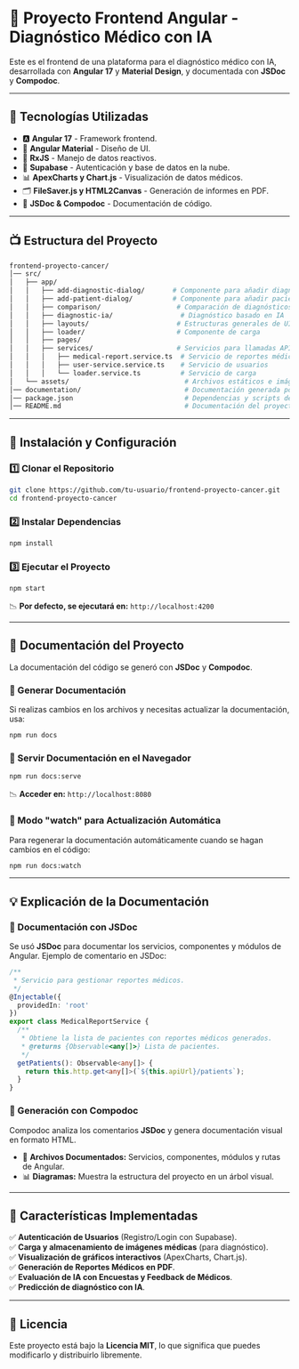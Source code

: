 # 🏥 Proyecto Frontend Angular - Diagnóstico Médico con IA

Este es el frontend de una plataforma para el diagnóstico médico con IA, desarrollada con **Angular 17** y **Material Design**, y documentada con **JSDoc** y **Compodoc**.

---

## 📌 **Tecnologías Utilizadas**
- 🅰️ **Angular 17** - Framework frontend.
- 🎨 **Angular Material** - Diseño de UI.
- 🔄 **RxJS** - Manejo de datos reactivos.
- 🏥 **Supabase** - Autenticación y base de datos en la nube.
- 📊 **ApexCharts y Chart.js** - Visualización de datos médicos.
- 🗂 **FileSaver.js y HTML2Canvas** - Generación de informes en PDF.
- 📄 **JSDoc & Compodoc** - Documentación de código.

---

## 📺 **Estructura del Proyecto**
```sh
frontend-proyecto-cancer/
│── src/
│   ├── app/
│   │   ├── add-diagnostic-dialog/       # Componente para añadir diagnósticos
│   │   ├── add-patient-dialog/          # Componente para añadir pacientes
│   │   ├── comparison/                   # Comparación de diagnósticos IA
│   │   ├── diagnostic-ia/                 # Diagnóstico basado en IA
│   │   ├── layouts/                      # Estructuras generales de UI
│   │   ├── loader/                       # Componente de carga
│   │   ├── pages/
│   │   ├── services/                     # Servicios para llamadas API
│   │   │   ├── medical-report.service.ts  # Servicio de reportes médicos
│   │   │   ├── user-service.service.ts    # Servicio de usuarios
│   │   │   └── loader.service.ts          # Servicio de carga
│   └── assets/                             # Archivos estáticos e imágenes
│── documentation/                          # Documentación generada por Compodoc
│── package.json                            # Dependencias y scripts del proyecto
│── README.md                               # Documentación del proyecto
```

---

## 🔧 **Instalación y Configuración**
### **1️⃣ Clonar el Repositorio**
```sh
git clone https://github.com/tu-usuario/frontend-proyecto-cancer.git
cd frontend-proyecto-cancer
```

### **2️⃣ Instalar Dependencias**
```sh
npm install
```

### **3️⃣ Ejecutar el Proyecto**
```sh
npm start
```
📉 **Por defecto, se ejecutará en:** `http://localhost:4200`

---

## 📝 **Documentación del Proyecto**
La documentación del código se generó con **JSDoc** y **Compodoc**.

### **📌 Generar Documentación**
Si realizas cambios en los archivos y necesitas actualizar la documentación, usa:

```sh
npm run docs
```

### **📌 Servir Documentación en el Navegador**
```sh
npm run docs:serve
```
📉 **Acceder en:** `http://localhost:8080`

### **📌 Modo "watch" para Actualización Automática**
Para regenerar la documentación automáticamente cuando se hagan cambios en el código:

```sh
npm run docs:watch
```

---

## 💡 **Explicación de la Documentación**
### **📄 Documentación con JSDoc**
Se usó **JSDoc** para documentar los servicios, componentes y módulos de Angular.
Ejemplo de comentario en JSDoc:

```typescript
/**
 * Servicio para gestionar reportes médicos.
 */
@Injectable({
  providedIn: 'root'
})
export class MedicalReportService {
  /**
   * Obtiene la lista de pacientes con reportes médicos generados.
   * @returns {Observable<any[]>} Lista de pacientes.
   */
  getPatients(): Observable<any[]> {
    return this.http.get<any[]>(`${this.apiUrl}/patients`);
  }
}
```

### **📄 Generación con Compodoc**
Compodoc analiza los comentarios **JSDoc** y genera documentación visual en formato HTML.

- 📝 **Archivos Documentados:** Servicios, componentes, módulos y rutas de Angular.
- 📊 **Diagramas:** Muestra la estructura del proyecto en un árbol visual.

---

## 🚀 **Características Implementadas**
✅ **Autenticación de Usuarios** (Registro/Login con Supabase).  
✅ **Carga y almacenamiento de imágenes médicas** (para diagnóstico).  
✅ **Visualización de gráficos interactivos** (ApexCharts, Chart.js).  
✅ **Generación de Reportes Médicos en PDF**.  
✅ **Evaluación de IA con Encuestas y Feedback de Médicos**.  
✅ **Predicción de diagnóstico con IA**.


---


## 📝 **Licencia**
Este proyecto está bajo la **Licencia MIT**, lo que significa que puedes modificarlo y distribuirlo libremente.

